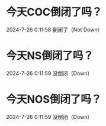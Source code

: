 # 今天COC倒闭了吗？

2024-7-26 0:11:58 倒闭了（Not Down）

# 今天NS倒闭了吗？

2024-7-26 0:11:59 没倒闭（Down）

# 今天NOS倒闭了吗？

2024-7-26 0:11:59 没倒闭（Down）

